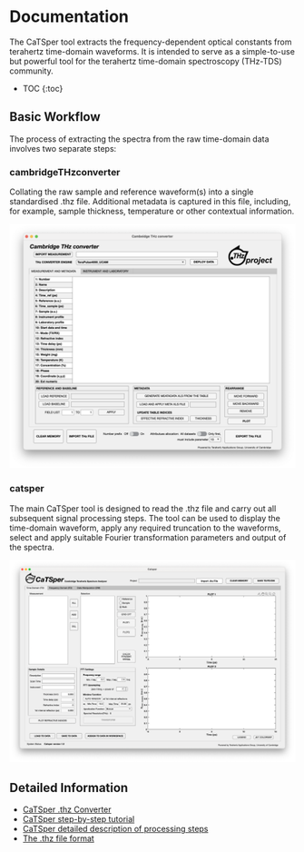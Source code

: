 # Documentation
The CaTSper tool extracts the frequency-dependent optical constants from terahertz time-domain waveforms. It is intended to serve as a simple-to-use but powerful tool for the terahertz time-domain spectroscopy (THz-TDS) community.

* TOC
{:toc}

## Basic Workflow
The process of extracting the spectra from the raw time-domain data involves two separate steps:

### cambridgeTHzconverter 
Collating the raw sample and reference waveform(s) into a single standardised .thz file. Additional metadata is captured in this file, including, for example, sample thickness, temperature or other contextual information. 

![catsperMATconverter main GUI](/images/catsper_converter_main_gui_new.png)

### catsper
The main CaTSper tool is designed to read the .thz file and carry out all subsequent signal processing steps. The tool can be used to display the time-domain waveform, apply any required truncation to the waveforms, select and apply suitable Fourier transformation parameters and output of the spectra.

![catsper main GUI](/images/catsper_main_gui_new.png)

## Detailed Information
- [CaTSper .thz Converter](/CatsperConverter.md)
- [CaTSper step-by-step tutorial](/catsper_tutorial.md)
- [CaTSper detailed description of processing steps](/catsper_function_ref.md)
- [The .thz file format](/thz_file_format.md)
